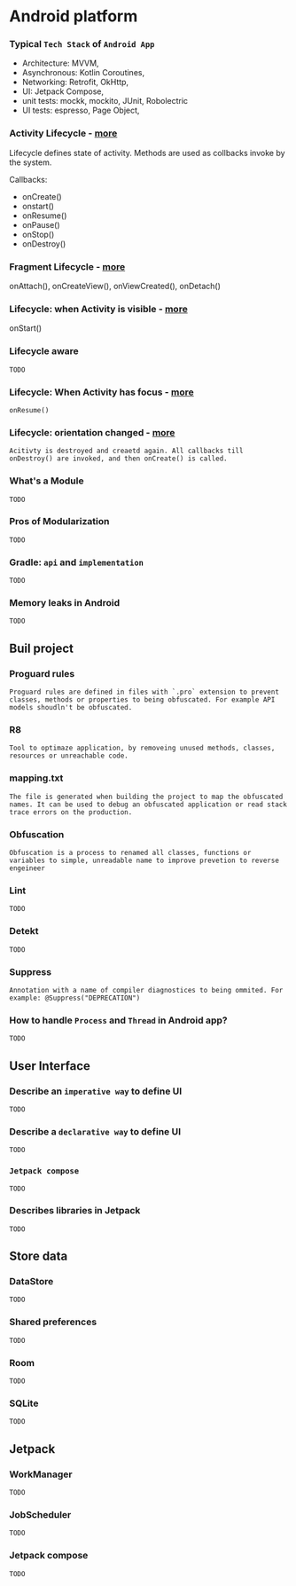 # Android platform

### **Typical `Tech Stack` of `Android App`**
- Architecture: MVVM,
- Asynchronous: Kotlin Coroutines,
- Networking: Retrofit, OkHttp,
- UI: Jetpack Compose,
- unit tests: mockk, mockito, JUnit, Robolectric
- UI tests: espresso, Page Object,

### **Activity Lifecycle** - [more](https://developer.android.com/guide/components/activities/activity-lifecycle#alc)

Lifecycle defines state of activity. Methods are used as collbacks invoke by the system.
 
Callbacks:
- onCreate() 
- onstart() 
- onResume() 
- onPause() 
- onStop() 
- onDestroy()



### **Fragment Lifecycle** - [more](https://developer.android.com/guide/fragments/lifecycle#states)
onAttach(), onCreateView(), onViewCreated(), onDetach()

### Lifecycle: when Activity is visible - [more](https://developer.android.com/guide/components/activities/activity-lifecycle#alc)
onStart() 

### **Lifecycle aware**
```
TODO
```

### **Lifecycle: When Activity has focus** - [more](https://developer.android.com/guide/components/activities/activity-lifecycle#alc)
```
onResume()
```

### **Lifecycle: orientation changed** - [more](https://developer.android.com/guide/components/activities/activity-lifecycle#alc)
```
Acitivty is destroyed and creaetd again. All callbacks till onDestroy() are invoked, and then onCreate() is called.   
```

### **What's a Module**
```
TODO
```

### **Pros of Modularization**
```
TODO
```

### **Gradle: `api` and `implementation`**
```
TODO
```

### **Memory leaks in Android**
```
TODO
```

## Buil project

### **Proguard rules**
```
Proguard rules are defined in files with `.pro` extension to prevent classes, methods or properties to being obfuscated. For example API models shoudln't be obfuscated. 
```

### **R8**
```
Tool to optimaze application, by removeing unused methods, classes, resources or unreachable code.
```

### **mapping.txt**
```
The file is generated when building the project to map the obfuscated names. It can be used to debug an obfuscated application or read stack trace errors on the production.  
```

### **Obfuscation**
```
Obfuscation is a process to renamed all classes, functions or variables to simple, unreadable name to improve prevetion to reverse engeineer
```

### **Lint**
```
TODO
```

### **Detekt**
```
TODO
```

### **Suppress**
```
Annotation with a name of compiler diagnostices to being ommited. For example: @Suppress("DEPRECATION")
```

### How to handle `Process` and `Thread` in Android app?
```
TODO
```

## **User Interface**

### Describe an `imperative way` to define UI
```
TODO
```

### Describe a `declarative way` to define UI
```
TODO
```

### `Jetpack compose`
```
TODO
```

### Describes libraries in Jetpack
```
TODO
```

## **Store data**

### **DataStore**
```
TODO
```

### **Shared preferences**
```
TODO
```

### **Room**
```
TODO
```

### **SQLite**
```
TODO
```

## **Jetpack**

### **WorkManager**
```
TODO
```

### **JobScheduler**
```
TODO
```

### **Jetpack compose**
```
TODO
```
